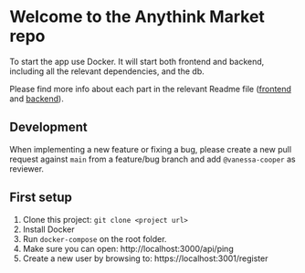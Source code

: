 # Welcome to the Anythink Market repo

To start the app use Docker. It will start both frontend and backend, including all the relevant dependencies, and the db.

Please find more info about each part in the relevant Readme file ([frontend](frontend/readme.md) and [backend](backend/README.md)).

## Development

When implementing a new feature or fixing a bug, please create a new pull request against `main` from a feature/bug branch and add `@vanessa-cooper` as reviewer.

## First setup

1. Clone this project: `git clone <project url>`
2. Install Docker
3. Run `docker-compose` on the root folder.
4. Make sure you can open: http://localhost:3000/api/ping
5. Create a new user by browsing to: https://localhost:3001/register